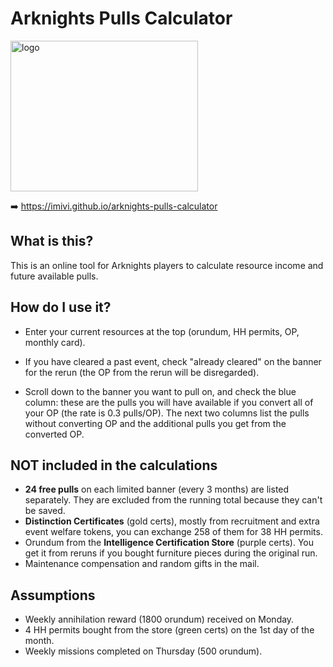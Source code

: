 # Arknights Pulls Calculator

<img src="https://imivi.github.io/arknights-pulls-calculator/bg/lambda.png" alt="logo" width="300" height="241">

➡️ https://imivi.github.io/arknights-pulls-calculator

## What is this?

This is an online tool for Arknights players to calculate resource income and future available pulls.

## How do I use it?

* Enter your current resources at the top (orundum, HH permits, OP, monthly card).

* If you have cleared a past event, check "already cleared" on the banner for the rerun (the OP from the rerun will be disregarded).

* Scroll down to the banner you want to pull on, and check the blue column: these are the pulls you will have available if you convert all of your OP (the rate is 0.3 pulls/OP). The next two columns list the pulls without converting OP and the additional pulls you get from the converted OP.

## NOT included in the calculations

* **24 free pulls** on each limited banner (every 3 months) are listed separately. They are excluded from the running total because they can't be saved.
* **Distinction Certificates** (gold certs), mostly from recruitment and extra event welfare tokens, you can exchange 258 of them for 38 HH permits.
* Orundum from the **Intelligence Certification Store** (purple certs). You get it from reruns if you bought furniture pieces during the original run.
* Maintenance compensation and random gifts in the mail.

## Assumptions

* Weekly annihilation reward (1800 orundum) received on Monday.
* 4 HH permits bought from the store (green certs) on the 1st day of the month.
* Weekly missions completed on Thursday (500 orundum).